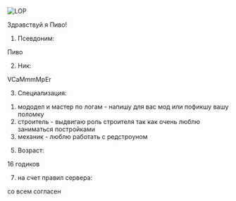 
<img src="https://nklk.ru/dll_image/1712.png" alt="LOP">

Здравствуй я Пиво!

1. Псевдоним:

Пиво


2. Ник:

VCaMmmMpEr


3. Специализация:

1) мододел и мастер по логам - напишу для вас мод или пофикшу вашу поломку
2) строитель - выдвигаю роль строителя так как очень люблю заниматься постройками
3) механик - люблю работать  с редстроуном


5. Возраст:

16 годиков


7. на счет правил сервера:

со всем согласен


